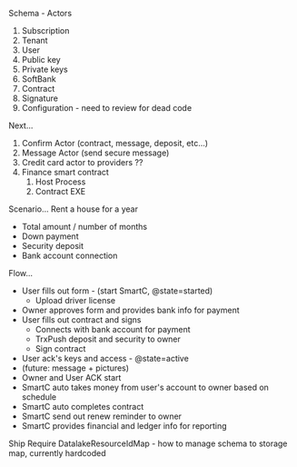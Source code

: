 Schema - Actors

1. Subscription
1. Tenant
1. User
1. Public key
1. Private keys
1. SoftBank
1. Contract
1. Signature
1. Configuration - need to review for dead code
 

Next...

1. Confirm Actor (contract, message, deposit, etc...)
1. Message Actor (send secure message)
1. Credit card actor to providers ??
1. Finance smart contract
    1. Host Process
    1. Contract EXE


Scenario...
Rent a house for a year

- Total amount / number of months
- Down payment
- Security deposit
- Bank account connection

Flow...
- User fills out form - (start SmartC, @state=started)
    - Upload driver license
- Owner approves form and provides bank info for payment
- User fills out contract and signs
    - Connects with bank account for payment
    - TrxPush deposit and security to owner
    - Sign contract
- User ack's keys and access - @state=active
- (future: message + pictures)
- Owner and User ACK start
- SmartC auto takes money from user's account to owner based on schedule
- SmartC auto completes contract
- SmartC send out renew reminder to owner
- SmartC provides financial and ledger info for reporting


Ship Require
DatalakeResourceIdMap - how to manage schema to storage map, currently hardcoded
